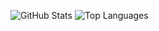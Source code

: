 
![GitHub Stats](https://github-readme-stats.vercel.app/api?username=JNajera&show_icons=true&&line_height=40&include_all_commits=true&count_private=true)
![Top Languages](https://github-readme-stats.vercel.app/api/top-langs/?username=JNajera&count_private=true&show_icons=true&hide_progress=true&exclude_repo=furatto,effective_datatables,ghost-on-dokku,lovefield,elementor,medium-button,dokku-toolbelt)
